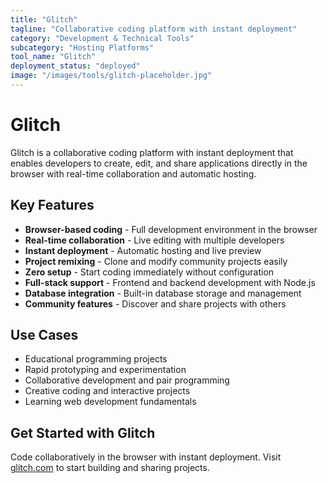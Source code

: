 ```yaml
---
title: "Glitch"
tagline: "Collaborative coding platform with instant deployment"
category: "Development & Technical Tools"
subcategory: "Hosting Platforms"
tool_name: "Glitch"
deployment_status: "deployed"
image: "/images/tools/glitch-placeholder.jpg"
---
```


# Glitch

Glitch is a collaborative coding platform with instant deployment that enables developers to create, edit, and share applications directly in the browser with real-time collaboration and automatic hosting.

## Key Features

- **Browser-based coding** - Full development environment in the browser
- **Real-time collaboration** - Live editing with multiple developers
- **Instant deployment** - Automatic hosting and live preview
- **Project remixing** - Clone and modify community projects easily
- **Zero setup** - Start coding immediately without configuration
- **Full-stack support** - Frontend and backend development with Node.js
- **Database integration** - Built-in database storage and management
- **Community features** - Discover and share projects with others

## Use Cases

- Educational programming projects
- Rapid prototyping and experimentation
- Collaborative development and pair programming
- Creative coding and interactive projects
- Learning web development fundamentals

## Get Started with Glitch

Code collaboratively in the browser with instant deployment. Visit [glitch.com](https://glitch.com) to start building and sharing projects.